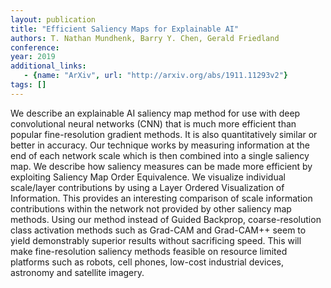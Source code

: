 ```yaml
---
layout: publication
title: "Efficient Saliency Maps for Explainable AI"
authors: T. Nathan Mundhenk, Barry Y. Chen, Gerald Friedland
conference: 
year: 2019
additional_links: 
   - {name: "ArXiv", url: "http://arxiv.org/abs/1911.11293v2"}
tags: []
---
```

We describe an explainable AI saliency map method for use with deep
convolutional neural networks (CNN) that is much more efficient than popular
fine-resolution gradient methods. It is also quantitatively similar or better
in accuracy. Our technique works by measuring information at the end of each
network scale which is then combined into a single saliency map. We describe
how saliency measures can be made more efficient by exploiting Saliency Map
Order Equivalence. We visualize individual scale/layer contributions by using a
Layer Ordered Visualization of Information. This provides an interesting
comparison of scale information contributions within the network not provided
by other saliency map methods. Using our method instead of Guided Backprop,
coarse-resolution class activation methods such as Grad-CAM and Grad-CAM++ seem
to yield demonstrably superior results without sacrificing speed. This will
make fine-resolution saliency methods feasible on resource limited platforms
such as robots, cell phones, low-cost industrial devices, astronomy and
satellite imagery.